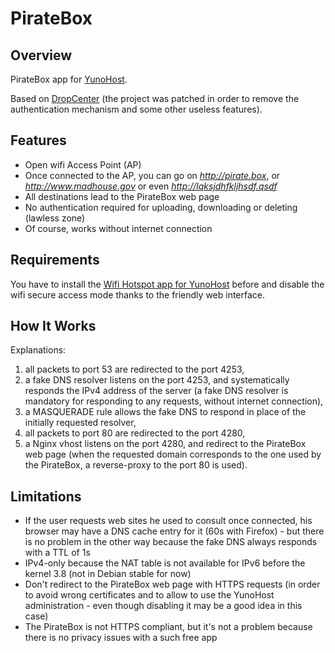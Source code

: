 # PirateBox
## Overview

PirateBox app for [YunoHost](http://yunohost.org/).

Based on [DropCenter](http://projet.idleman.fr/dropcenter/) (the project was patched in order to remove the authentication mechanism and some other useless features).

## Features

* Open wifi Access Point (AP)
* Once connected to the AP, you can go on *http://pirate.box*, or *http://www.madhouse.gov* or even *http://lqksjdhfkljhsdf.qsdf*
* All destinations lead to the PirateBox web page
* No authentication required for uploading, downloading or deleting (lawless zone)
* Of course, works without internet connection

## Requirements

You have to install the [Wifi Hotspot app for YunoHost](https://github.com/jvaubourg/hotspot_ynh) before and disable the wifi secure access mode thanks to the friendly web interface.

## How It Works ##

Explanations:

1. all packets to port 53 are redirected to the port 4253,
2. a fake DNS resolver listens on the port 4253, and systematically responds the IPv4 address of the server (a fake DNS resolver is mandatory for responding to any requests, without internet connection),
3. a MASQUERADE rule allows the fake DNS to respond in place of the initially requested resolver,
4. all packets to port 80 are redirected to the port 4280,
5. a Nginx vhost listens on the port 4280, and redirect to the PirateBox web page (when the requested domain corresponds to the one used by the PirateBox, a reverse-proxy to the port 80 is used).

## Limitations ##

* If the user requests web sites he used to consult once connected, his browser may have a DNS cache entry for it (60s with Firefox) - but there is no problem in the other way because the fake DNS always responds with a TTL of 1s
* IPv4-only because the NAT table is not available for IPv6 before the kernel 3.8 (not in Debian stable for now)
* Don't redirect to the PirateBox web page with HTTPS requests (in order to avoid wrong certificates and to allow to use the YunoHost administration - even though disabling it may be a good idea in this case)
* The PirateBox is not HTTPS compliant, but it's not a problem because there is no privacy issues with a such free app
